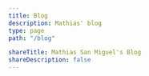 ```yaml
---
title: Blog
description: Mathias' blog
type: page
path: "/blog"

shareTitle: Mathias San Miguel's Blog 
shareDescription: false
---
```



